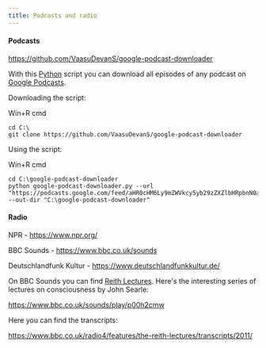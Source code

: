 ```yaml
---
title: Podcasts and radio
---
```


#### Podcasts

<https://github.com/VaasuDevanS/google-podcast-downloader>

With this [Python](https://www.python.org/downloads/) script you can download all episodes of any podcast on [Google Podcasts](https://podcasts.google.com/).

Downloading the script:

Win+R cmd

```
cd C:\
git clone https://github.com/VaasuDevanS/google-podcast-downloader
```

Using the script:

Win+R cmd

```
cd C:\google-podcast-downloader
python google-podcast-downloader.py --url "https://podcasts.google.com/feed/aHR0cHM6Ly9mZWVkcy5yb29zZXZlbHRpbnN0aXR1dGUub3JnLw" --out-dir "C:\google-podcast-downloader"
```

#### Radio

NPR - <https://www.npr.org/>

BBC Sounds - <https://www.bbc.co.uk/sounds>

Deutschlandfunk Kultur - <https://www.deutschlandfunkkultur.de/>

On BBC Sounds you can find [Reith Lectures](https://en.wikipedia.org/wiki/Reith_Lectures). Here's the interesting series of lectures on consciousness by John Searle:

<https://www.bbc.co.uk/sounds/play/p00h2cmw>

Here you can find the transcripts:

<https://www.bbc.co.uk/radio4/features/the-reith-lectures/transcripts/2011/>